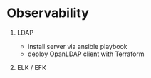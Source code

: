 # Observability

1. LDAP 
    - install server via ansible playbook
    - deploy OpanLDAP client with Terraform

2. ELK / EFK 


